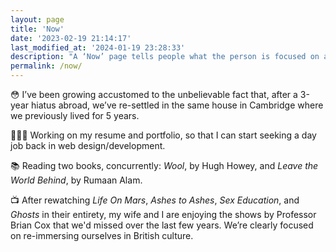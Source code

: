 ```yaml
---
layout: page
title: 'Now'
date: '2023-02-19 21:14:17'
last_modified_at: '2024-01-19 23:28:33'
description: "A ‘Now’ page tells people what the person is focused on at this point in their life. From an <a href='https://nownownow.com/about'>idea by Derek Sivers</a>."
permalink: /now/
---
```

😳 I’ve been growing accustomed to the unbelievable fact that, after a 3-year hiatus abroad, we’ve re-settled in the same house in Cambridge where we previously lived for 5 years.

👨🏻‍💻 Working on my resume and portfolio, so that I can start seeking a day job back in web design/development.

📚 Reading two books, concurrently: *Wool*, by Hugh Howey, and *Leave the World Behind*, by Rumaan Alam.

📺 After rewatching _Life On Mars_, _Ashes to Ashes_, *Sex Education*, and _Ghosts_ in their entirety, my wife and I are enjoying the shows by Professor Brian Cox that we'd missed over the last few years. We’re clearly focused on re-immersing ourselves in British culture.